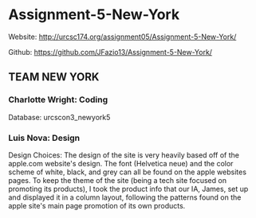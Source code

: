 # Assignment-5-New-York

Website: http://urcsc174.org/assignment05/Assignment-5-New-York/

Github: https://github.com/JFazio13/Assignment-5-New-York/

## TEAM NEW YORK

### Charlotte Wright: Coding
Database: urcscon3_newyork5

### Luis Nova: Design

Design Choices:
The design of the site is very heavily based off of the apple.com website's design. The font (Helvetica neue) and the color scheme of white, black, and grey can all be found on the apple websites pages. To keep the theme of the site (being a tech site focused on promoting its products), I took the product info that our IA, James, set up and displayed it in a column layout, following the patterns found on the apple site's main page promotion of its own products.
